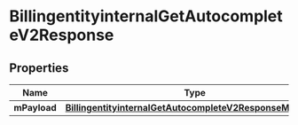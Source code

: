 
# BillingentityinternalGetAutocompleteV2Response

## Properties
| Name | Type | Description | Notes |
| ------------ | ------------- | ------------- | ------------- |
| **mPayload** | [**BillingentityinternalGetAutocompleteV2ResponseMPayload**](BillingentityinternalGetAutocompleteV2ResponseMPayload.md) |  |  |



